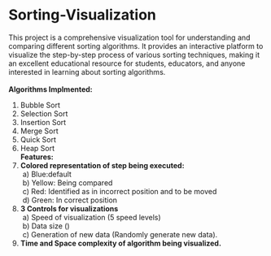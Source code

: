# Sorting-Visualization
This project is a comprehensive visualization tool for understanding and comparing different sorting algorithms. It provides an interactive platform to visualize the step-by-step process of various sorting techniques, making it an excellent educational resource for students, educators, and anyone interested in learning about sorting algorithms.
<br><br>
<b>Algorithms Implmented: </b><br>
1) Bubble Sort <br>
2) Selection Sort <br>
3) Insertion Sort <br>
4) Merge Sort <br>
5) Quick Sort <br>
6) Heap Sort <br>
<b>Features:</b><br>
1) <b>Colored representation of step being executed:<br></b>
  &nbsp;a) Blue:default<br>
  &nbsp;b) Yellow: Being compared<br>
  &nbsp;c) Red: Identified as in incorrect position and to be moved<br>
  &nbsp;d) Green: In correct position<br>
2) <b>3 Controls for visualizations</b><br>
  &nbsp;a) Speed of visualization (5 speed levels)<br>
  &nbsp;b) Data size ()<br>
  &nbsp;c) Generation of new data (Randomly generate new data).<br>
3) <b>Time and Space complexity of algorithm being visualized.</b>
